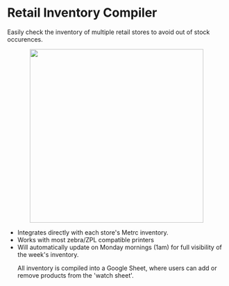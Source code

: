 <h1><strong>Retail Inventory Compiler</strong></h1>
<p>Easily check the inventory of multiple retail stores to avoid out of stock occurences.</p>
<p><img style="display: block; margin-left: auto; margin-right: auto;" src="https://drive.google.com/uc?export=view&amp;id=1LPOA84uwndtcmyKYONdccg24pDUe1EfB" alt="" width="400" /></p>
<ul>
<li>Integrates directly with each store's Metrc inventory.</li>
<li>Works with most zebra/ZPL compatible printers</li>
<li>Will automatically update on Monday mornings (1am) for full visibility of the week's inventory.</li>
<p>All inventory is compiled into a Google Sheet, where users can add or remove products from the 'watch sheet'.</p>

